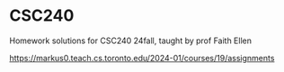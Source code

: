 # CSC240
Homework solutions for CSC240 24fall, taught by prof Faith Ellen

https://markus0.teach.cs.toronto.edu/2024-01/courses/19/assignments
